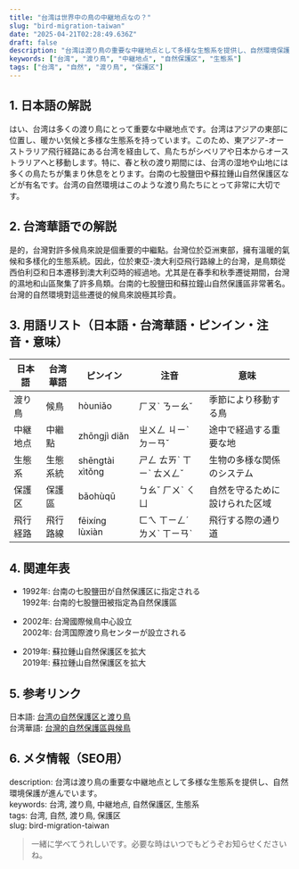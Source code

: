 ```yaml
---
title: "台湾は世界中の鳥の中継地点なの？"
slug: "bird-migration-taiwan"
date: "2025-04-21T02:28:49.636Z"
draft: false
description: "台湾は渡り鳥の重要な中継地点として多様な生態系を提供し、自然環境保護が進んでいます。"
keywords: ["台湾", "渡り鳥", "中継地点", "自然保護区", "生態系"]
tags: ["台湾", "自然", "渡り鳥", "保護区"]
---
```


## 1. 日本語の解説  
はい、台湾は多くの渡り鳥にとって重要な中継地点です。台湾はアジアの東部に位置し、暖かい気候と多様な生態系を持っています。このため、東アジア-オーストラリア飛行経路にある台湾を経由して、鳥たちがシベリアや日本からオーストラリアへと移動します。特に、春と秋の渡り期間には、台湾の湿地や山地には多くの鳥たちが集まり休息をとります。台南の七股鹽田や蘇拉鍾山自然保護区などが有名です。台湾の自然環境はこのような渡り鳥たちにとって非常に大切です。

## 2. 台湾華語での解説  
是的，台灣對許多候鳥來說是個重要的中繼點。台灣位於亞洲東部，擁有溫暖的氣候和多樣化的生態系統。因此，位於東亞-澳大利亞飛行路線上的台灣，是鳥類從西伯利亞和日本遷移到澳大利亞時的經過地。尤其是在春季和秋季遷徙期間，台灣的濕地和山區聚集了許多鳥類。台南的七股鹽田和蘇拉鐘山自然保護區非常著名。台灣的自然環境對這些遷徙的候鳥來說極其珍貴。

## 3. 用語リスト（日本語・台湾華語・ピンイン・注音・意味）  

| 日本語         | 台湾華語         | ピンイン       | 注音       | 意味                     |
|--------------|--------------|------------|-----------|----------------------|
| 渡り鳥         | 候鳥           | hòuniǎo    | ㄏㄡˋ ㄋㄧㄠˇ | 季節により移動する鳥          |
| 中継地点        | 中繼點          | zhōngjì diǎn | ㄓㄨㄥ ㄐㄧˋ ㄉㄧㄢˇ | 途中で経過する重要な地         |
| 生態系          | 生態系統        | shēngtài xìtǒng | ㄕㄥ ㄊㄞˋ ㄒㄧˋ ㄊㄨㄥˇ | 生物の多様な関係のシステム      |
| 保護区          | 保護區          | bǎohùqū   | ㄅㄠˇ ㄏㄨˋ ㄑㄩ     | 自然を守るために設けられた区域  |
| 飛行経路        | 飛行路線        | fēixíng lùxiàn | ㄈㄟ ㄒㄧㄥˊ ㄌㄨˋ ㄒㄧㄢˋ | 飛行する際の通り道          |

## 4. 関連年表  

- 1992年: 台南の七股鹽田が自然保護区に指定される  
  1992年: 台南的七股鹽田被指定為自然保護區  

- 2002年: 台灣國際候鳥中心設立  
  2002年: 台湾国際渡り鳥センターが設立される  

- 2019年: 蘇拉鍾山自然保護区を拡大  
  2019年: 蘇拉鍾山自然保護区を拡大  

## 5. 参考リンク  

日本語: [台湾の自然保護区と渡り鳥](https://www.taiwangov.jp/nyokanshiki/nature)  
台湾華語: [台灣的自然保護區與候鳥](https://www.taiwan.gov.tw/housing/nature)

## 6. メタ情報（SEO用）  
description: 台湾は渡り鳥の重要な中継地点として多様な生態系を提供し、自然環境保護が進んでいます。  
keywords: 台湾, 渡り鳥, 中継地点, 自然保護区, 生態系  
tags: 台湾, 自然, 渡り鳥, 保護区  
slug: bird-migration-taiwan

> 一緒に学べてうれしいです。必要な時はいつでもどうぞお知らせくださいね。